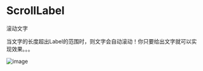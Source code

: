 # ScrollLabel
滚动文字

当文字的长度超出Label的范围时，则文字会自动滚动！你只要给出文字就可以实现效果。。。

![image](https://github.com/zhaoName/ScrollLabel/blob/master/滚动文字.gif)
